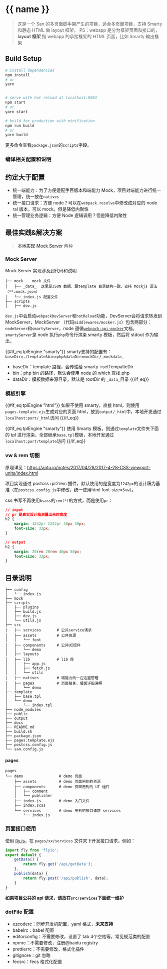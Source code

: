 
# {{ name }}

> 这是一个 San 的多页面脚手架产生的项目，适合多页面项目，支持 Smarty 和静态 HTML 做 layout 框架。
> PS：webapp 是分为框架页面和接口的，**layout 框架** 指 webapp 的承接框架的 HTML 页面，比如 Smarty 输出框架

## Build Setup

``` bash
# install dependencies
npm install
# or
yarn


# serve with hot reload at localhost:9003
npm start
# or
yarn start

# build for production with minification
npm run build
# or
yarn build
```
更多命令查看`package.json`的`scripts`字段。

### 编译相关配置和说明


## 约定大于配置

* 统一端能力：为了方便适配手百版本和端能力 Mock，项目对端能力进行统一管理，统一放在`natives`
* 统一接口请求：方便 node？可以在`webpack.resolve`中修改成对应的 node ral 版本，可以 mock。但是降低内聚性
* 统一管理业务逻辑：方便 Node 逻辑调用？但是降低内聚性

## 最佳实践&解决方案
> [本地实现 Mock Server](https://www.npmjs.com/package/hulk-mock-server) 两种

### Mock Server
Mock Server 实现涉及到代码和说明
```
├── mock    mock 文件
│   ├── _data_  这里是JSON 数据，跟template 目录结构一致，支持 Mockjs 语法（**.mock.json）
│   └── index.js 配置文件
├── scripts
│   ├── dev.js
```

`dev.js`中会启动`webpackDevServer`和`hotReload`功能，DevServer会将请求转发到 MockServer，MockServer （代码`middlewares/mocker.js`）包含两部分：`nodeServer`和`smartyServer`，node 遵循[`webpack-api-mocker`](https://github.com/jaywcjlove/webpack-api-mocker/)文档，`smartyServer`是 node 执行`php`命令行渲染 smarty 模板，然后将 stdout 作为输出。


{{#if_eq tplEngine "smarty"}}
smarty支持的配置有：`baseDir=./template&bin=php&dataDir=mockDir/_mockdata_`

* baseDir：template 路径，会传递给 smarty->setTempalteDir
* bin：php bin 的路径，默认会使用 node 的 which 查找 php
* dataDir：模板数据来源目录，默认是 rootDir 的 `_data_`目录
{{/if_eq}}



### 模板引擎
{{#if_eq tplEngine "html"}}
如果不使用 smarty，直接 html，则使用`pages.template.ejs`生成对应的页面 html，放到`output/_html`中，本地开发通过`localhost:port/_html`访问
{{/if_eq}}

{{#if_eq tplEngine "smarty"}}
 使用 Smarty 模板，则通过`template`文件夹下面的 tpl 进行渲染，全部继承`base.tpl`模板，本地开发通过`localhost:port/template`访问
{{/if_eq}}

### vw & rem 切图
原理详见：https://aotu.io/notes/2017/04/28/2017-4-28-CSS-viewport-units/index.html

项目实现通过 postcss+pr2rem 插件，默认使用的是宽度为`1242px`的设计稿为基准（在`postcss.config.js`中修改，统一使用html font-size=`5vw`）。

css 书写不再使用`bsass`的`rem(*)`的方式，而是使用`pr`：

```css
// input
// pr 是真实设计稿测量出来的宽度
h2 {
    margin: 1242pr 1242pr 40px 50px;
    font-size: 32px;
}

// output
h2 {
    margin: 20rem 20rem 40px 50px;
    font-size: 32px;
}
```
## 目录说明
```
├── config
│   └── index.js
├── mock
├── scripts
│   ├── plugins
│   ├── build.js
│   ├── dev.js
│   └── utils.js
├── src
│   ├── services       # 公共service请求
│   ├── assets         # 公共资源
│   │   └── font
│   ├── components     # 公共UI组件
│   │   └── demo
│   ├── layouts      
│   ├── lib            # lib 库
│   │   ├── app.js
│   │   ├── fetch.js
│   │   └── utils
│   ├── natives        # 端能力统一在这里管理
│   ├── pages          # 页面相关，后面详细讲解
│   │   └── demo
├── template
│   ├── base.tpl
│   └── demo
│       └── index.tpl
├── node_modules
├── public
├── output
├── docs
├── README.md
├── build.sh
├── package.json
├── pages.template.ejs
├── postcss.config.js
└── san.config.js
```
#### pages
```
pages
└── demo                # demo 页面
    ├── assets          # demo 页面用到的资源
    ├── components      # demo 页面用到的 UI 组件
    │   ├── comment
    │   └── publisher
    ├── index.js        # demo 入口文件
    ├── index.scss
    └── services        # demo 用到的接口请求 services
        └── index.js
```

### 页面接口使用
使用 [fly.js](https://github.com/wendux/fly/)，在  `pages/xx/services` 文件夹下开发接口请求，例如：

```js
import fly from 'flyio';
export default {
    getData() {
        return fly.get('/api/getData');
    },
    publish(data) {
        return fly.post('/api/publish', data);
    }
}
```

**如果项目公共的 api 请求，请放在`src/services`下面统一维护**

### dotFile 配置

* ezcoderc：同步开发机配置，yaml 格式，**未来支持**
* babelrc：babel 配置
* editorconfig：不需要修改，设置了 tab 4个空格等，常见规范类的配置
* npmrc：不需要修改，注册@baidu registry
* prettierrc：不需要修改，格式化插件
* gitignore：git 忽略
* fecsrc：fecs 格式化配置




